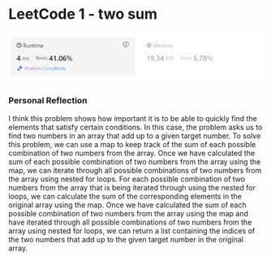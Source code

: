 # LeetCode 1 - two sum

![Result Screenshot](1_two_sum.png)
### Personal Reflection

I think this problem shows how important it is to be able to quickly find the elements that satisfy certain conditions.
In this case, the problem asks us to find two numbers in an array that add up to a given target number.
To solve this problem, we can use a map to keep track of the sum of each possible combination of two numbers from the array.
Once we have calculated the sum of each possible combination of two numbers from the array using the map, we can iterate through all possible combinations of two numbers from the array using nested for loops.
For each possible combination of two numbers from the array that is being iterated through using the nested for loops, we can calculate the sum of the corresponding elements in the original array using the map.
Once we have calculated the sum of each possible combination of two numbers from the array using the map and have iterated through all possible combinations of two numbers from the array using nested for loops, we can return a list containing the indices of the two numbers that add up to the given target number in the original array.